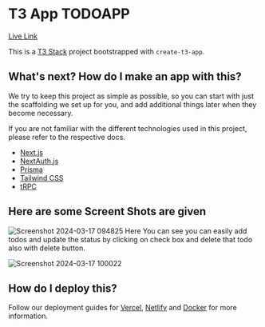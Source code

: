# T3 App TODOAPP 
<a href="https://todo-backend-t3.vercel.app/">Live Link</a>

This is a [T3 Stack](https://create.t3.gg/) project bootstrapped with `create-t3-app`.


## What's next? How do I make an app with this?

We try to keep this project as simple as possible, so you can start with just the scaffolding we set up for you, and add additional things later when they become necessary.

If you are not familiar with the different technologies used in this project, please refer to the respective docs.

- [Next.js](https://nextjs.org)
- [NextAuth.js](https://next-auth.js.org)
- [Prisma](https://prisma.io)
- [Tailwind CSS](https://tailwindcss.com)
- [tRPC](https://trpc.io)

## Here are some Screent Shots are given
![Screenshot 2024-03-17 094825](https://github.com/Shivendra-Pratap-Dixit/Todo_BackendT3/assets/112815087/93a32214-63a6-46a6-bda3-dee9e44cfcd1)
Here You can see you can easily add todos and update the status by clicking on check box and delete that todo also with delete button.

![Screenshot 2024-03-17 100022](https://github.com/Shivendra-Pratap-Dixit/Todo_BackendT3/assets/112815087/7ba7e370-9e62-4dcc-8bf6-02eb5df99d42)


## How do I deploy this?

Follow our deployment guides for [Vercel](https://create.t3.gg/en/deployment/vercel), [Netlify](https://create.t3.gg/en/deployment/netlify) and [Docker](https://create.t3.gg/en/deployment/docker) for more information.
